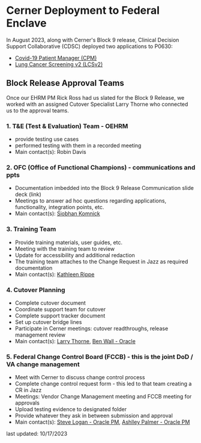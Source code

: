 # Cerner Deployment to Federal Enclave
In August 2023, along with Cerner's Block 9 release, Clinical Decision Support Collaborative (CDSC) deployed two applications to P0630: 
- [Covid-19 Patient Manager (CPM)](https://github.com/department-of-veterans-affairs/covid-patient-manager/wiki)
- [Lung Cancer Screening v2 (LCSv2)](https://github.com/department-of-veterans-affairs/lung-cancer-screen-and-track/wiki)

## Block Release Approval Teams
Once our EHRM PM Rick Ross had us slated for the Block 9 Release, we worked with an assigned Cutover Specialist Larry Thorne who connected us to the approval teams.

### 1. T&E (Test & Evaluation) Team - OEHRM
- provide testing use cases
- performed testing with them in a recorded meeting
- Main contact(s): Robin Davis
### 2. OFC (Office of Functional Champions) - communications and ppts
- Documentation imbedded into the Block 9 Release Communication slide deck (link)
- Meetings to answer ad hoc questions regarding applications, functionality, integration points, etc.
- Main contact(s): [Siobhan Komnick](mailto:siobhan.komnick@va.gov)
### 3. Training Team
- Provide training materials, user guides, etc.
- Meeting with the training team to review
- Update for accessibility and additional redaction
- The training team attaches to the Change Request in Jazz as required documentation
- Main contact(s): [Kathleen Rippe](mailto:kathleen.rippe@va.gov)
### 4. Cutover Planning
- Complete cutover document
- Coordinate support team for cutover
- Complete support tracker document
- Set up cutover bridge lines
- Participate in Cerner meetings: cutover readthroughs, release management review
- Main contact(s): [Larry Thorne](mailto:lawrence.thorne@va.gov), [Ben Wall - Oracle](mailto:jben.wall@oracle.com)
### 5. Federal Change Control Board (FCCB) - this is the joint DoD / VA change management
- Meet with Cerner to discuss change control process
- Complete change control request form - this led to that team creating a CR in Jazz 
- Meetings: Vendor Change Management meeting and FCCB meeting for approvals
- Upload testing evidence to designated folder
- Provide whatever they ask in between submission and approval
- Main contact(s): [Steve Logan - Oracle PM](mailto:steve.logan@oracle.com), [Ashlley Palmer - Oracle PM](mailto:ashlley.palmer@oracle.com)


last updated: 10/17/2023
